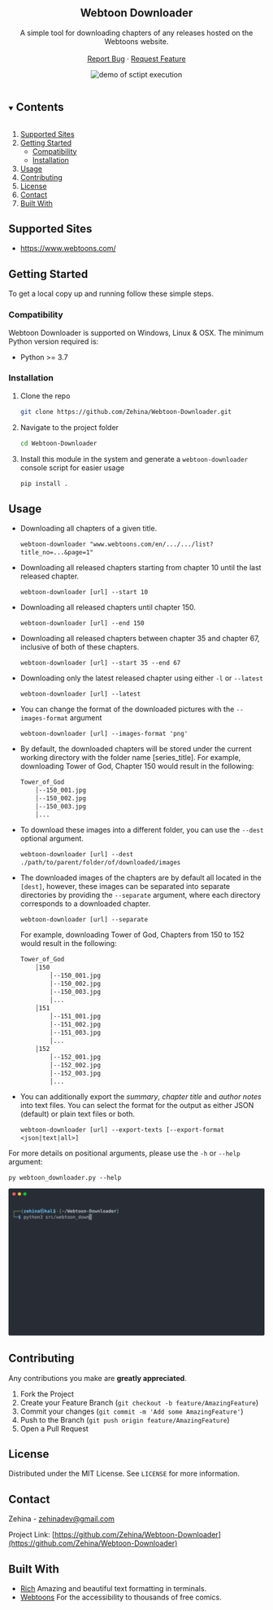 <!-- PROJECT LOGO -->
<br />
<p align="center">

  <h2 align="center">Webtoon Downloader</h2>

  <p align="center">
    A simple tool for downloading chapters of any releases hosted on the Webtoons website.
    <br />
    <br />
    <a href="https://github.com/Zehina/Webtoon-Downloader/issues">Report Bug</a>
    ·
    <a href="https://github.com/Zehina/Webtoon-Downloader/issues">Request Feature</a>
  </p>
</p>

<p align="center">
  <img src="imgs/demo.gif" alt="demo of sctipt execution">
</p>

<!-- TABLE OF CONTENTS -->
<details open="open">
  <summary><h2 style="display: inline-block">Contents</h2></summary>
  <ol>
    <li><a href="#supported-sites">Supported Sites</a></li>
    <li>
      <a href="#getting-started">Getting Started</a>
      <ul>
        <li><a href="#compatibility">Compatibility</a></li>
        <li><a href="#installation">Installation</a></li>
      </ul>
    </li>
    <li><a href="#usage">Usage</a></li>
    <li><a href="#contributing">Contributing</a></li>
    <li><a href="#license">License</a></li>
    <li><a href="#contact">Contact</a></li>
    <li><a href="#built-with">Built With</a></li>
  </ol>
</details>

## Supported Sites

* <https://www.webtoons.com/>

<!-- GETTING STARTED -->
## Getting Started

To get a local copy up and running follow these simple steps.

### Compatibility

Webtoon Downloader is supported on Windows, Linux & OSX. The minimum Python version required is:

* Python >= 3.7

### Installation

1. Clone the repo

   ```sh
   git clone https://github.com/Zehina/Webtoon-Downloader.git
   ```

2. Navigate to the project folder

    ```sh
    cd Webtoon-Downloader
    ```

3. Install this module in the system and generate a `webtoon-downloader`
   console script for easier usage

   ```sh
   pip install .
   ```

<!-- USAGE EXAMPLES -->
## Usage

* Downloading all chapters of a given title.

    ```shell
    webtoon-downloader "www.webtoons.com/en/.../.../list?title_no=...&page=1"
    ```

* Downloading all released chapters starting from chapter 10 until the last released chapter.

    ```shell
    webtoon-downloader [url] --start 10
    ```

* Downloading all released chapters until chapter 150.

    ```shell
    webtoon-downloader [url] --end 150
    ```

* Downloading all released chapters between chapter 35 and chapter 67, inclusive
  of both of these chapters.

    ```shell
    webtoon-downloader [url] --start 35 --end 67
    ```

* Downloading only the latest released chapter using either ```-l``` or ```--latest```

    ```shell
    webtoon-downloader [url] --latest
    ```

* You can change the format of the downloaded pictures with the ```--images-format``` argument

    ```shell
    webtoon-downloader [url] --images-format 'png'
    ```

* By default, the downloaded chapters will be stored under the current working directory with the folder name [series_title].
For example, downloading Tower of God, Chapter 150 would result in the following:

    ```shell
    Tower_of_God
        │--150_001.jpg
        │--150_002.jpg
        │--150_003.jpg
        │...
    ```

* To download these images into a different folder, you can use the ```--dest``` optional argument.

    ```shell
    webtoon-downloader [url] --dest ./path/to/parent/folder/of/downloaded/images
    ```

* The downloaded images of the chapters are by default all located in the `[dest]`, however, these images can be separated into separate directories by providing the `--separate` argument, where each directory corresponds to a downloaded chapter.

    ```shell
    webtoon-downloader [url] --separate
    ```

  For example, downloading Tower of God, Chapters from 150 to 152 would result in the following:

    ```shell
    Tower_of_God
        │150
            │--150_001.jpg
            │--150_002.jpg
            │--150_003.jpg
            │...
        │151
            │--151_001.jpg
            │--151_002.jpg
            │--151_003.jpg
            │...
        │152
            │--152_001.jpg
            │--152_002.jpg
            │--152_003.jpg
            │...
    ```

* You can additionally export the *summary*, *chapter title* and *author notes* into text files.
You can select the format for the output as either JSON (default) or plain text files or both.

    ```shell
    webtoon-downloader [url] --export-texts [--export-format <json|text|all>]
    ```

For more details on positional arguments, please use the `-h` or `--help` argument:

```console
py webtoon_downloader.py --help
```

<p align="center">
  <img src="imgs/help.svg">
</p>

<!-- CONTRIBUTING -->
## Contributing

Any contributions you make are **greatly appreciated**.

1. Fork the Project
2. Create your Feature Branch (`git checkout -b feature/AmazingFeature`)
3. Commit your changes (`git commit -m 'Add some AmazingFeature'`)
4. Push to the Branch (`git push origin feature/AmazingFeature`)
5. Open a Pull Request

<!-- LICENSE -->
## License

Distributed under the MIT License. See `LICENSE` for more information.

<!-- CONTACT -->
## Contact

Zehina - <zehinadev@gmail.com>

Project Link: [https://github.com/Zehina/Webtoon-Downloader](https://github.com/Zehina/Webtoon-Downloader)

<!-- ACKNOWLEDGEMENTS -->
## Built With

* [Rich](https://github.com/willmcgugan/rich) Amazing and beautiful text formatting in terminals.
* [Webtoons](https://webtoons.com) For the accessibility to thousands of free comics.

<!-- MARKDOWN LINKS & IMAGES -->
<!-- https://www.markdownguide.org/basic-syntax/#reference-style-links -->
[contributors-shield]: https://img.shields.io/github/contributors/Zehina/repo.svg?style=for-the-badge
[contributors-url]: https://github.com/Zehina/Webtoon-Downloader/graphs/contributors
[forks-shield]: https://img.shields.io/github/forks/Zehina/repo.svg?style=for-the-badge
[forks-url]: https://github.com/Zehina/Webtoon-Downloader/network/members
[stars-shield]: https://img.shields.io/github/stars/Zehina/repo.svg?style=for-the-badge
[stars-url]: https://github.com/Zehina/Webtoon-Downloader/stargazers
[issues-shield]: https://img.shields.io/github/issues/Zehina/repo.svg?style=for-the-badge
[issues-url]: https://github.com/Zehina/Webtoon-Downloader/issues
[license-shield]: https://img.shields.io/github/license/Zehina/repo.svg?style=for-the-badge
[license-url]: https://github.com/Zehina/Webtoon-Downloader/blob/master/LICENSE.txt
[linkedin-shield]: https://img.shields.io/badge/-LinkedIn-black.svg?style=for-the-badge&logo=linkedin&colorB=555
[linkedin-url]: https://linkedin.com/in/Zehina
